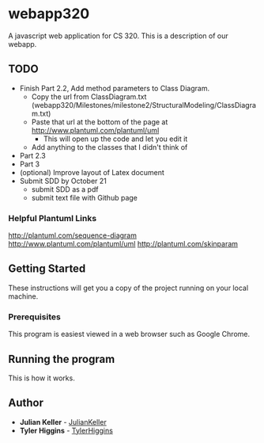 # webapp320
A javascript web application for CS 320. This is a description of our webapp.

## TODO
- Finish Part 2.2, Add method parameters to Class Diagram. 
  - Copy the url from ClassDiagram.txt (webapp320/Milestones/milestone2/StructuralModeling/ClassDiagram.txt)
  - Paste that url at the bottom of the page at http://www.plantuml.com/plantuml/uml
    - This will open up the code and let you edit it
  - Add anything to the classes that I didn't think of
- Part 2.3
- Part 3
- (optional) Improve layout of Latex document
- Submit SDD by October 21
  - submit SDD as a pdf
  - submit text file with Github page

### Helpful Plantuml Links
http://plantuml.com/sequence-diagram
http://www.plantuml.com/plantuml/uml
http://plantuml.com/skinparam

## Getting Started

These instructions will get you a copy of the project running on your local machine.

### Prerequisites

This program is easiest viewed in a web browser such as Google Chrome.

## Running the program

This is how it works.


## Author

* **Julian Keller**  - [JulianKeller](https://github.com/JulianKeller)
* **Tyler Higgins**  - [TylerHiggins](https://github.com/tylerhiggins)


